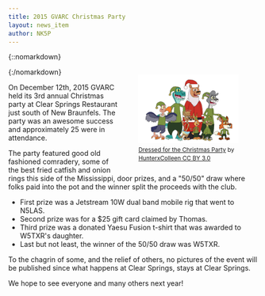 ```yaml
---
title: 2015 GVARC Christmas Party
layout: news_item
author: NK5P
---
```


{::nomarkdown}
<figure style="float:right; width:40%">
<img src="/img/christmasparty.jpg">
<figcaption>
<small>
<a href="http://hunterxcolleen.deviantart.com/art/Dressed-for-the-Christmas-Party-570115955"> Dressed for the Christmas Party</a> by <a href="http://hunterxcolleen.deviantart.com/">HunterxColleen<a href="http://creativecommons.org/licenses/by-sa/3.0/"> CC BY 3.0
</a>
</small> 
</figcaption>
</figure>
{:/nomarkdown}

On December 12th, 2015 GVARC held its 3rd annual Christmas party at Clear Springs Restaurant just
south of New Braunfels. The party was an awesome success and approximately 25 were in attendance.  

The party featured good old fashioned comradery, some of the best fried catfish and onion rings this
side of the Mississippi, door prizes, and a "50/50" draw where folks paid into the pot and the
winner split the proceeds with the club.

* First prize was a Jetstream 10W dual band mobile rig that went to N5LAS.
* Second prize was for a $25 gift card claimed by Thomas.
* Third prize was a donated Yaesu Fusion t-shirt that was awarded to W5TXR's daughter.
* Last but not least, the winner of the 50/50 draw was W5TXR.

To the chagrin of some, and the relief of others, no pictures of the event will be published since
what happens at Clear Springs, stays at Clear Springs.

We hope to see everyone and many others next year!


